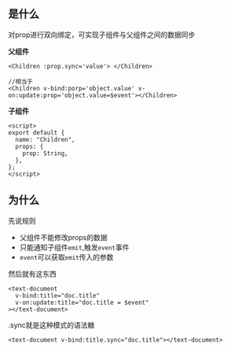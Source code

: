 ## 是什么

对prop进行双向绑定，可实现子组件与父组件之间的数据同步

**父组件**

```vue
<Children :prop.sync='value'> </Children>

//相当于
<Children v-bind:porp='object.value' v-on:update:prop='object.value=$event'></Children>
```

**子组件**

```vue
<script>
export default {
  name: "Children",
  props: {
    prop: String,
  },
};
</script>
```



## 为什么

先说规则

* 父组件不能修改props的数据
* 只能通知子组件`emit`,触发`event`事件
* `event`可以获取`emit`传入的参数



然后就有这东西

```vue
<text-document
  v-bind:title="doc.title"
  v-on:update:title="doc.title = $event"
></text-document>
```

.sync就是这种模式的语法糖

```vue
<text-document v-bind:title.sync="doc.title"></text-document>
```



